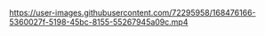 


https://user-images.githubusercontent.com/72295958/168476166-5360027f-5198-45bc-8155-55267945a09c.mp4

